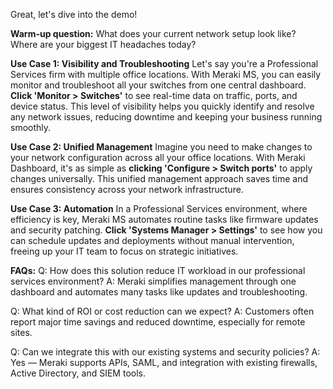 Great, let's dive into the demo!

**Warm-up question:** What does your current network setup look like? Where are your biggest IT headaches today?

**Use Case 1: Visibility and Troubleshooting**
Let's say you're a Professional Services firm with multiple office locations. With Meraki MS, you can easily monitor and troubleshoot all your switches from one central dashboard. **Click 'Monitor > Switches'** to see real-time data on traffic, ports, and device status. This level of visibility helps you quickly identify and resolve any network issues, reducing downtime and keeping your business running smoothly.

**Use Case 2: Unified Management**
Imagine you need to make changes to your network configuration across all your office locations. With Meraki Dashboard, it's as simple as **clicking 'Configure > Switch ports'** to apply changes universally. This unified management approach saves time and ensures consistency across your network infrastructure.

**Use Case 3: Automation**
In a Professional Services environment, where efficiency is key, Meraki MS automates routine tasks like firmware updates and security patching. **Click 'Systems Manager > Settings'** to see how you can schedule updates and deployments without manual intervention, freeing up your IT team to focus on strategic initiatives.

**FAQs:**
Q: How does this solution reduce IT workload in our professional services environment?
A: Meraki simplifies management through one dashboard and automates many tasks like updates and troubleshooting.

Q: What kind of ROI or cost reduction can we expect?
A: Customers often report major time savings and reduced downtime, especially for remote sites.

Q: Can we integrate this with our existing systems and security policies?
A: Yes — Meraki supports APIs, SAML, and integration with existing firewalls, Active Directory, and SIEM tools.